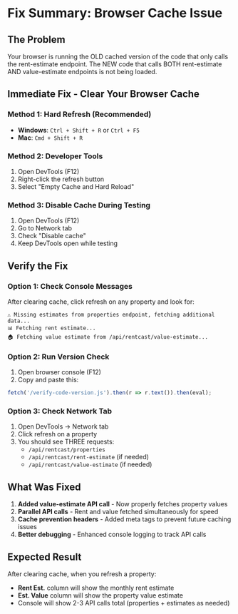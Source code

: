 # Fix Summary: Browser Cache Issue

## The Problem
Your browser is running the OLD cached version of the code that only calls the rent-estimate endpoint. The NEW code that calls BOTH rent-estimate AND value-estimate endpoints is not being loaded.

## Immediate Fix - Clear Your Browser Cache

### Method 1: Hard Refresh (Recommended)
- **Windows**: `Ctrl + Shift + R` or `Ctrl + F5`
- **Mac**: `Cmd + Shift + R`

### Method 2: Developer Tools
1. Open DevTools (F12)
2. Right-click the refresh button
3. Select "Empty Cache and Hard Reload"

### Method 3: Disable Cache During Testing
1. Open DevTools (F12)
2. Go to Network tab
3. Check "Disable cache"
4. Keep DevTools open while testing

## Verify the Fix

### Option 1: Check Console Messages
After clearing cache, click refresh on any property and look for:
```
⚠️ Missing estimates from properties endpoint, fetching additional data...
📊 Fetching rent estimate...
🏠 Fetching value estimate from /api/rentcast/value-estimate...
```

### Option 2: Run Version Check
1. Open browser console (F12)
2. Copy and paste this:
```javascript
fetch('/verify-code-version.js').then(r => r.text()).then(eval);
```

### Option 3: Check Network Tab
1. Open DevTools → Network tab
2. Click refresh on a property
3. You should see THREE requests:
   - `/api/rentcast/properties`
   - `/api/rentcast/rent-estimate` (if needed)
   - `/api/rentcast/value-estimate` (if needed)

## What Was Fixed

1. **Added value-estimate API call** - Now properly fetches property values
2. **Parallel API calls** - Rent and value fetched simultaneously for speed
3. **Cache prevention headers** - Added meta tags to prevent future caching issues
4. **Better debugging** - Enhanced console logging to track API calls

## Expected Result

After clearing cache, when you refresh a property:
- **Rent Est.** column will show the monthly rent estimate
- **Est. Value** column will show the property value estimate
- Console will show 2-3 API calls total (properties + estimates as needed)